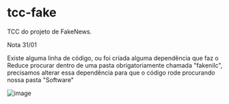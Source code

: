# tcc-fake
TCC do projeto de FakeNews.


Nota 31/01

Existe alguma linha de código, ou foi criada alguma dependência que faz o Reduce procurar dentro de uma pasta obrigatoriamente chamada "fakenilc", precisamos alterar essa dependência para que o código rode procurando nossa pasta "Software"

![image](https://user-images.githubusercontent.com/39706145/151889361-7d9fbba8-2482-4fd3-8d34-982b199adf87.png)
